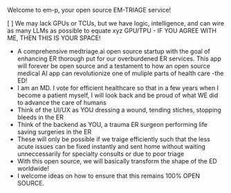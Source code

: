 Welcome to em-p, your open source EM-TRIAGE service!

[ ] We may lack GPUs or TCUs, but we have logic, intelligence, and can wire as many LLMs as possible to equate xyz GPU/TPU - IF YOU AGREE WITH ME, THEN THIS IS YOUR SPACE!


- A comprehensive medtriage.ai open source startup with the goal of enhancing ER thorough put for our overburdened ER services. This app will forever be open source and a testament to how an open source medical AI app can revolutionize one of muliple parts of health care -the ED! 
- I am an MD. I vote for efficient healthcare so that in a few years when I become a patient myself, I will look back and be proud of what WE did to advance the care of humans
- Think of the UI/UX as YOU dressing a wound, tending stiches, stopping bleeds in the ER
- Think of the backend as YOU, a trauma ER surgeon performing life saving surgeries in the ER
- These will only be possible if we traige efficiently such that the less acute issues can be fixed instantly and sent home without waiting unneccessarily for specialty consults or due to poor triage
- With this open source, we will basically transform the shape of the ED worldwide!
- I welcome ideas on how to ensure that this remains 100% OPEN SOURCE.


